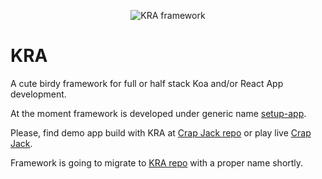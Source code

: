 <p align="center">
<img alt="KRA framework" src="https://avatars1.githubusercontent.com/u/52938933?s=400&u=fbb3079b40858aed4b91dbbd111addc0bac7ddcb&v=4" border="0" />
</p>

# KRA
A cute birdy framework for full or half stack Koa and/or React App development.

At the moment framework is developed under generic name [setup-app](/maxim-andrews/setup-app-suite).

Please, find demo app build with KRA at [Crap Jack repo](/maxim-andrews/crapjack) or play live [Crap Jack](https://crapjack.herokuapp.com/).

Framework is going to migrate to [KRA repo](/kra-framework/kra-suite/) with a proper name shortly.
